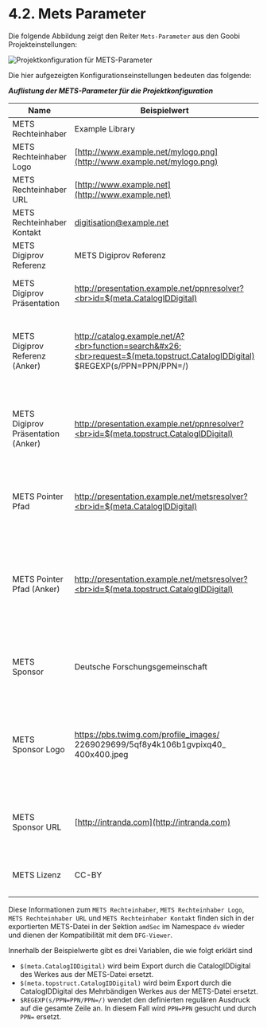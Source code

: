 # 4.2. Mets Parameter

Die folgende Abbildung zeigt den Reiter `Mets-Parameter` aus den Goobi Projekteinstellungen:

![Projektkonfiguration für METS-Parameter](../../.gitbook/assets/30-80d.png)

Die hier aufgezeigten Konfigurationseinstellungen bedeuten das folgende:

_**Auflistung der METS-Parameter für die Projektkonfiguration**_

| **Name**                           | **Beispielwert**                                                                                                                                                                                                                                                            | **Bedeutung**                                                                                                                                                                                                 |
| ---------------------------------- | --------------------------------------------------------------------------------------------------------------------------------------------------------------------------------------------------------------------------------------------------------------------------- | ------------------------------------------------------------------------------------------------------------------------------------------------------------------------------------------------------------- |
| METS Rechteinhaber                 | Example Library                                                                                                                                                                                                                                                             | Definiert den METS Rechteinhaber.                                                                                                                                                                             |
| METS Rechteinhaber Logo            | [http://www.example.net/mylogo.png](http://www.example.net/mylogo.png)                                                                                                                                                                                                      | Definiert eine URL für ein Logo des METS Rechteinhabers.                                                                                                                                                      |
| METS Rechteinhaber URL             | [http://www.example.net](http://www.example.net)                                                                                                                                                                                                                            | Definiert eine URL für den METS Rechteinhaber.                                                                                                                                                                |
| METS Rechteinhaber Kontakt         | digitisation@example.net                                                                                                                                                                                                                                                    | Definiert eine Kontakt E-Mailadresse für den METS Rechteinhaber.                                                                                                                                              |
| METS Digiprov Referenz             | METS Digiprov Referenz                                                                                                                                                                                                                                                      | Definiert einen Link zu dem Katalogeintrag des Werkes.                                                                                                                                                        |
| METS Digiprov Präsentation         | <p><a href="http://presentation.example.net/ppnresolver?id=$(meta.CatalogIDDigital)">http://presentation.example.net/ppnresolver?<br>id=$(meta.CatalogIDDigital)</a> </p>                                                                                                   | Definiert einen persistenten Link zu dem Werk in der digitalen Bibliothek.                                                                                                                                    |
| METS Digiprov Referenz (Anker)     | <p><a href="http://catalog.example.net/A?function=search&#x26;request=$(meta.topstruct.CatalogIDDigital)$REGEXP(s/PPN=PPN/PPN=/)">http://catalog.example.net/A?<br>function=search&#x26;<br>request=$(meta.topstruct.CatalogIDDigital)<br>$REGEXP(s/PPN=PPN/PPN=/)</a> </p> | Definiert einen Link zu dem Katalogeintrag des übergeordneten Werkes, wenn es sich bei dem exportierten Werk um ein Mehrbändiges Werk handelt.                                                                |
| METS Digiprov Präsentation (Anker) | <p><a href="http://presentation.example.net/ppnresolver?id=$(meta.topstruct.CatalogIDDigital)">http://presentation.example.net/ppnresolver?<br>id=$(meta.topstruct.CatalogIDDigital)</a> </p>                                                                               | Definiert einen Link zu dem übergeordneten Werk in der digitalen Bibliothek, wenn es sich bei dem exportierten Werk um ein Mehrbändiges Werk handelt.                                                         |
| METS Pointer Pfad                  | <p><a href="http://presentation.example.net/metsresolver?id=$(meta.CatalogIDDigital)">http://presentation.example.net/metsresolver?<br>id=$(meta.CatalogIDDigital)</a></p>                                                                                                  |  Definiert einen Link zu einem METS-Resolver für das Werk, über den die METS Datei später heruntergeladen werden kann.                                                                                        |
| METS Pointer Pfad (Anker)          | <p><a href="http://presentation.example.net/metsresolver?id=$(meta.topstruct.CatalogIDDigital)">http://presentation.example.net/metsresolver?<br>id=$(meta.topstruct.CatalogIDDigital)</a></p>                                                                              |  Definiert einen Link zu einem METS-Resolver für das übergeordnete Werk, wenn es sich bei dem exportierten Werk um ein Mehrbändiges Werk handelt, über den die METS Datei später heruntergeladen werden kann. |
| METS Sponsor                       | Deutsche Forschungsgemeinschaft                                                                                                                                                                                                                                             | Enthält den Namen des Geldgebers der Digitalisierung, beispielsweise die Deutsche Forschungsgemeinschaft.                                                                                                     |
| METS Sponsor Logo                  | <p><a href="https://pbs.twimg.com/profile_images/2269029699/5qf8y4k106b1gvpixq40_400x400.jpeg">https://pbs.twimg.com/profile_images/<br>2269029699/5qf8y4k106b1gvpixq40_<br>400x400.jpeg</a></p>                                                                            | Enthält eine URL zu einem Logo des Geldgebers, der die Digitalisierung gefördert hat. Das Logo wird in das Design des DFG-Viewers integriert und ersetzt dort das Logo der Deutschen Forschungsgemeinschaft   |
| METS Sponsor URL                   | [http://intranda.com](http://intranda.com)                                                                                                                                                                                                                                  | Enthält die URL der Homepage des Geldgebers. Die URL wird im DFG-Viewer mit dem Logo des Geldgebers verknüpft.                                                                                                |
| METS Lizenz                        | CC-BY                                                                                                                                                                                                                                                                       | Enthält Angaben zur Lizenz, unter der das Digitalisat veröffentlicht wurde.                                                                                                                                   |

Diese Informationen zum `METS Rechteinhaber`, `METS Rechteinhaber Logo`, `METS Rechteinhaber URL` und `METS Rechteinhaber Kontakt` finden sich in der exportierten METS-Datei in der Sektion `amdSec` im Namespace `dv` wieder und dienen der Kompatibilität mit dem `DFG-Viewer`.

Innerhalb der Beispielwerte gibt es drei Variablen, die wie folgt erklärt sind

* `$(meta.CatalogIDDigital)` wird beim Export durch die CatalogIDDigital des Werkes aus der METS-Datei ersetzt.
* `$(meta.topstruct.CatalogIDDigital)` wird beim Export durch die CatalogIDDigital des Mehrbändigen Werkes aus der METS-Datei ersetzt.
* `$REGEXP(s/PPN=PPN/PPN=/)` wendet den definierten regulären Ausdruck auf die gesamte Zeile an. In diesem Fall wird `PPN=PPN` gesucht und durch `PPN=` ersetzt.
